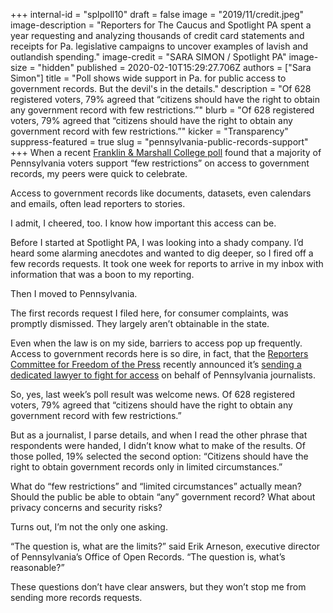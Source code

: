 +++
internal-id = "splpoll10"
draft = false
image = "2019/11/credit.jpeg"
image-description = "Reporters for The Caucus and Spotlight PA spent a year requesting and analyzing thousands of credit card statements and receipts for Pa. legislative campaigns to uncover examples of lavish and outlandish spending."
image-credit = "SARA SIMON / Spotlight PA"
image-size = "hidden"
published = 2020-02-10T15:29:27.706Z
authors = ["Sara Simon"]
title = "Poll shows wide support in Pa. for public access to government records. But the devil's in the details."
description = "Of 628 registered voters, 79% agreed that “citizens should have the right to obtain any government record with few restrictions.”"
blurb = "Of 628 registered voters, 79% agreed that “citizens should have the right to obtain any government record with few restrictions.”"
kicker = "Transparency"
suppress-featured = true
slug = "pennsylvania-public-records-support"
+++
When a recent [Franklin & Marshall College poll](https://www.fandm.edu/uploads/files/562535870732261549-f-m-poll-release-january-2020.pdf) found that a majority of Pennsylvania voters support “few restrictions” on access to government records, my peers were quick to celebrate.

Access to government records like documents, datasets, even calendars and emails, often lead reporters to stories.

I admit, I cheered, too. I know how important this access can be.

Before I started at Spotlight PA, I was looking into a shady company. I’d heard some alarming anecdotes and wanted to dig deeper, so I fired off a few records requests. It took one week for reports to arrive in my inbox with information that was a boon to my reporting.

Then I moved to Pennsylvania.

The first records request I filed here, for consumer complaints, was promptly dismissed. They largely aren’t obtainable in the state.

Even when the law is on my side, barriers to access pop up frequently. Access to government records here is so dire, in fact, that the [Reporters Committee for Freedom of the Press](https://www.rcfp.org/local/) recently announced it’s [sending a dedicated lawyer to fight for access](https://lesspage.com/news/2020/01/local-legal-initiative/) on behalf of Pennsylvania journalists.

So, yes, last week’s poll result was welcome news. Of 628 registered voters, 79% agreed that “citizens should have the right to obtain any government record with few restrictions.”

But as a journalist, I parse details, and when I read the other phrase that respondents were handed, I didn’t know what to make of the results. Of those polled, 19% selected the second option: “Citizens should have the right to obtain government records only in limited circumstances.”

What do “few restrictions” and “limited circumstances” actually mean? Should the public be able to obtain “any” government record? What about privacy concerns and security risks?

Turns out, I’m not the only one asking.

“The question is, what are the limits?” said Erik Arneson, executive director of Pennsylvania’s Office of Open Records. “The question is, what’s reasonable?”

These questions don’t have clear answers, but they won’t stop me from sending more records requests.
